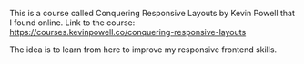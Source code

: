 This is a course called Conquering Responsive Layouts by Kevin Powell that I found online. Link to the course:
    https://courses.kevinpowell.co/conquering-responsive-layouts

The idea is to learn from here to improve my responsive frontend skills.